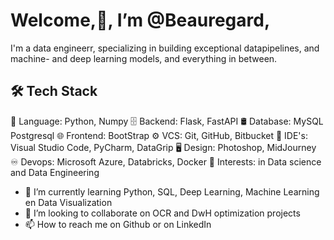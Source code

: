 <H1><B> Welcome,👋, I’m @Beauregard,</B></H1>
I'm a data engineerr, specializing in building exceptional datapipelines, and machine- and deep learning models, and everything in between.


<H2>🛠 Tech Stack</H2>

📜  Language:  Python, Numpy
🗄  Backend:   Flask, FastAPI
🛢  Database:  MySQL Postgresql
🌐  Frontend:  BootStrap
⚙️  VCS:       Git, GitHub, Bitbucket
🔧  IDE's:     Visual Studio Code, PyCharm, DataGrip
🖥  Design:    Photoshop, MidJourney
♾️  Devops:    Microsoft Azure, Databricks, Docker
👀  Interests: in Data science and Data Engineering


- 🌱 I’m currently learning Python, SQL, Deep Learning, Machine Learning en Data Visualization
- 💞️ I’m looking to collaborate on OCR and DwH optimization projects
- 📫 How to reach me on Github or on LinkedIn

<!---
Beauregards/Beauregards is a ✨ special ✨ repository because its `README.md` (this file) appears on your GitHub profile.
You can click the Preview link to take a look at your changes.
--->
